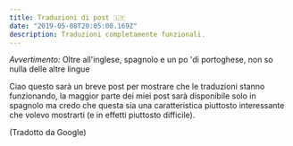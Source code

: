 ```yaml
---
title: Traduzioni di post 🇮🇹
date: "2019-05-08T20:05:00.169Z"
description: Traduzioni completamente funzionali.
---
```


_Avvertimento:_ Oltre all'inglese, spagnolo e un po 'di portoghese, non so nulla delle altre lingue

Ciao questo sarà un breve post per mostrare che le traduzioni stanno funzionando, la maggior parte dei miei post sarà disponibile solo in spagnolo ma credo che questa sia una caratteristica piuttosto interessante che volevo mostrarti (e in effetti piuttosto difficile).

(Tradotto da Google)
